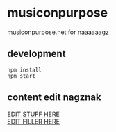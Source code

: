 # musiconpurpose
musiconpurpose.net for naaaaaagz

## development
```
npm install
npm start
```

## content edit nagznak
[EDIT STUFF HERE](https://github.com/hubudibu/musiconpurpose/blob/master/client/models/stuff.js)   
[EDIT FILLER HERE](https://github.com/hubudibu/musiconpurpose/blob/master/client/models/filler.js)
